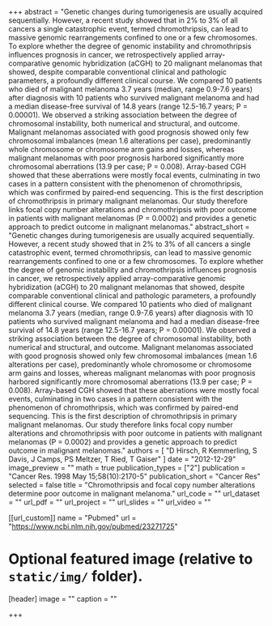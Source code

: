 +++
abstract = "Genetic changes during tumorigenesis are usually acquired sequentially. However, a recent study showed that in 2% to 3% of all cancers a single catastrophic event, termed chromothripsis, can lead to massive genomic rearrangements confined to one or a few chromosomes. To explore whether the degree of genomic instability and chromothripsis influences prognosis in cancer, we retrospectively applied array-comparative genomic hybridization (aCGH) to 20 malignant melanomas that showed, despite comparable conventional clinical and pathologic parameters, a profoundly different clinical course. We compared 10 patients who died of malignant melanoma 3.7 years (median, range 0.9-7.6 years) after diagnosis with 10 patients who survived malignant melanoma and had a median disease-free survival of 14.8 years (range 12.5-16.7 years; P = 0.00001). We observed a striking association between the degree of chromosomal instability, both numerical and structural, and outcome. Malignant melanomas associated with good prognosis showed only few chromosomal imbalances (mean 1.6 alterations per case), predominantly whole chromosome or chromosome arm gains and losses, whereas malignant melanomas with poor prognosis harbored significantly more chromosomal aberrations (13.9 per case; P = 0.008). Array-based CGH showed that these aberrations were mostly focal events, culminating in two cases in a pattern consistent with the phenomenon of chromothripsis, which was confirmed by paired-end sequencing. This is the first description of chromothripsis in primary malignant melanomas. Our study therefore links focal copy number alterations and chromothripsis with poor outcome in patients with malignant melanomas (P = 0.0002) and provides a genetic approach to predict outcome in malignant melanomas."
abstract_short = "Genetic changes during tumorigenesis are usually acquired sequentially. However, a recent study showed that in 2% to 3% of all cancers a single catastrophic event, termed chromothripsis, can lead to massive genomic rearrangements confined to one or a few chromosomes. To explore whether the degree of genomic instability and chromothripsis influences prognosis in cancer, we retrospectively applied array-comparative genomic hybridization (aCGH) to 20 malignant melanomas that showed, despite comparable conventional clinical and pathologic parameters, a profoundly different clinical course. We compared 10 patients who died of malignant melanoma 3.7 years (median, range 0.9-7.6 years) after diagnosis with 10 patients who survived malignant melanoma and had a median disease-free survival of 14.8 years (range 12.5-16.7 years; P = 0.00001). We observed a striking association between the degree of chromosomal instability, both numerical and structural, and outcome. Malignant melanomas associated with good prognosis showed only few chromosomal imbalances (mean 1.6 alterations per case), predominantly whole chromosome or chromosome arm gains and losses, whereas malignant melanomas with poor prognosis harbored significantly more chromosomal aberrations (13.9 per case; P = 0.008). Array-based CGH showed that these aberrations were mostly focal events, culminating in two cases in a pattern consistent with the phenomenon of chromothripsis, which was confirmed by paired-end sequencing. This is the first description of chromothripsis in primary malignant melanomas. Our study therefore links focal copy number alterations and chromothripsis with poor outcome in patients with malignant melanomas (P = 0.0002) and provides a genetic approach to predict outcome in malignant melanomas."
authors = [ "D Hirsch, R Kemmerling, S Davis, J Camps, PS Meltzer, T Ried, T Gaiser"  ] 
date = "2012-12-29"
image_preview = ""
math = true
publication_types = ["2"] 
publication = "Cancer Res. 1998 May 15;58(10):2170-5"
publication_short = "Cancer Res"
selected = false
title = "Chromothripsis and focal copy number alterations determine poor outcome in malignant melanoma."
url_code = ""
url_dataset = ""
url_pdf = ""
url_project = ""
url_slides = ""
url_video = ""

[[url_custom]]
name = "Pubmed"
url = "https://www.ncbi.nlm.nih.gov/pubmed/23271725"

# Optional featured image (relative to `static/img/` folder).
[header]
image = ""
caption = ""

+++


